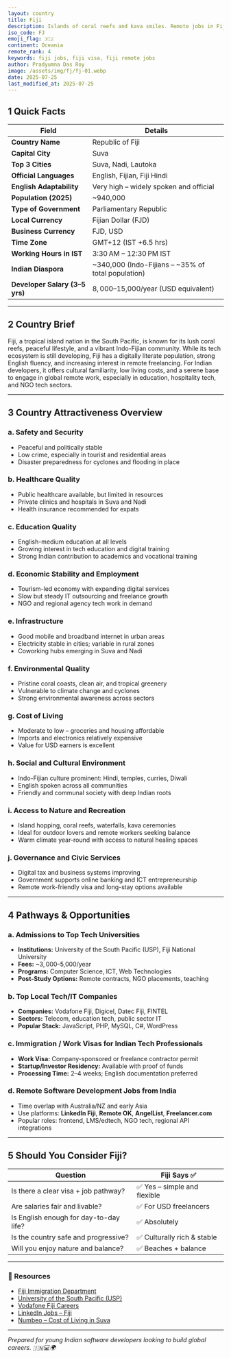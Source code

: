 ```yaml
---
layout: country
title: Fiji
description: Islands of coral reefs and kava smiles. Remote jobs in Fiji. Trilp AI curated info. Indians in Fiji.
iso_code: FJ
emoji_flag: 🇫🇯
continent: Oceania
remote_rank: 4
keywords: fiji jobs, fiji visa, fiji remote jobs
author: Pradyumna Das Roy
image: /assets/img/fj/fj-01.webp
date: 2025-07-25
last_modified_at: 2025-07-25
---
```


## 1 Quick Facts

| Field                          | Details                                            |
| ------------------------------ | -------------------------------------------------- |
| **Country Name**               | Republic of Fiji                                   |
| **Capital City**               | Suva                                               |
| **Top 3 Cities**               | Suva, Nadi, Lautoka                                |
| **Official Languages**         | English, Fijian, Fiji Hindi                        |
| **English Adaptability**       | Very high – widely spoken and official             |
| **Population (2025)**          | ~940,000                                           |
| **Type of Government**         | Parliamentary Republic                             |
| **Local Currency**             | Fijian Dollar (FJD)                                |
| **Business Currency**          | FJD, USD                                           |
| **Time Zone**                  | GMT+12 (IST +6.5 hrs)                              |
| **Working Hours in IST**       | 3:30 AM – 12:30 PM IST                             |
| **Indian Diaspora**            | ~340,000 (Indo-Fijians – ~35% of total population) |
| **Developer Salary (3–5 yrs)** | $8,000–$15,000/year (USD equivalent)               |

---

## 2 Country Brief

Fiji, a tropical island nation in the South Pacific, is known for its lush coral reefs, peaceful lifestyle, and a vibrant Indo-Fijian community. While its tech ecosystem is still developing, Fiji has a digitally literate population, strong English fluency, and increasing interest in remote freelancing. For Indian developers, it offers cultural familiarity, low living costs, and a serene base to engage in global remote work, especially in education, hospitality tech, and NGO tech sectors.

---

## 3 Country Attractiveness Overview

### a. Safety and Security

- Peaceful and politically stable
- Low crime, especially in tourist and residential areas
- Disaster preparedness for cyclones and flooding in place

### b. Healthcare Quality

- Public healthcare available, but limited in resources
- Private clinics and hospitals in Suva and Nadi
- Health insurance recommended for expats

### c. Education Quality

- English-medium education at all levels
- Growing interest in tech education and digital training
- Strong Indian contribution to academics and vocational training

### d. Economic Stability and Employment

- Tourism-led economy with expanding digital services
- Slow but steady IT outsourcing and freelance growth
- NGO and regional agency tech work in demand

### e. Infrastructure

- Good mobile and broadband internet in urban areas
- Electricity stable in cities; variable in rural zones
- Coworking hubs emerging in Suva and Nadi

### f. Environmental Quality

- Pristine coral coasts, clean air, and tropical greenery
- Vulnerable to climate change and cyclones
- Strong environmental awareness across sectors

### g. Cost of Living

- Moderate to low – groceries and housing affordable
- Imports and electronics relatively expensive
- Value for USD earners is excellent

### h. Social and Cultural Environment

- Indo-Fijian culture prominent: Hindi, temples, curries, Diwali
- English spoken across all communities
- Friendly and communal society with deep Indian roots

### i. Access to Nature and Recreation

- Island hopping, coral reefs, waterfalls, kava ceremonies
- Ideal for outdoor lovers and remote workers seeking balance
- Warm climate year-round with access to natural healing spaces

### j. Governance and Civic Services

- Digital tax and business systems improving
- Government supports online banking and ICT entrepreneurship
- Remote work-friendly visa and long-stay options available

---

## 4 Pathways & Opportunities

### a. Admissions to Top Tech Universities

- **Institutions:** University of the South Pacific (USP), Fiji National University
- **Fees:** ~$3,000–$5,000/year
- **Programs:** Computer Science, ICT, Web Technologies
- **Post-Study Options:** Remote contracts, NGO placements, teaching

### b. Top Local Tech/IT Companies

- **Companies:** Vodafone Fiji, Digicel, Datec Fiji, FINTEL
- **Sectors:** Telecom, education tech, public sector IT
- **Popular Stack:** JavaScript, PHP, MySQL, C#, WordPress

### c. Immigration / Work Visas for Indian Tech Professionals

- **Work Visa:** Company-sponsored or freelance contractor permit
- **Startup/Investor Residency:** Available with proof of funds
- **Processing Time:** 2–4 weeks; English documentation preferred

### d. Remote Software Development Jobs from India

- Time overlap with Australia/NZ and early Asia
- Use platforms: **LinkedIn Fiji**, **Remote OK**, **AngelList**, **Freelancer.com**
- Popular roles: frontend, LMS/edtech, NGO tech, regional API integrations

---

## 5 Should You Consider Fiji?

| Question                               | Fiji Says ✅                 |
| -------------------------------------- | ---------------------------- |
| Is there a clear visa + job pathway?   | ✅ Yes – simple and flexible |
| Are salaries fair and livable?         | ✅ For USD freelancers       |
| Is English enough for day-to-day life? | ✅ Absolutely                |
| Is the country safe and progressive?   | ✅ Culturally rich & stable  |
| Will you enjoy nature and balance?     | ✅ Beaches + balance         |

---

### 🔗 Resources

- [Fiji Immigration Department](https://www.immigration.gov.fj/)
- [University of the South Pacific (USP)](https://www.usp.ac.fj/)
- [Vodafone Fiji Careers](https://www.vodafone.com.fj/)
- [LinkedIn Jobs – Fiji](https://www.linkedin.com/jobs/search/?location=Fiji)
- [Numbeo – Cost of Living in Suva](https://www.numbeo.com/cost-of-living/in/Suva)

---

_Prepared for young Indian software developers looking to build global careers. 🇮🇳💻🌍_
